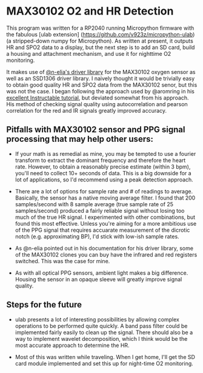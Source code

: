 # MAX30102 O2 and HR Detection

This program was written for a RP2040 running Micropython firmware with the fabulous [ulab extension] (https://github.com/v923z/micropython-ulab) (a stripped-down numpy for Micropython). As written at present, it outputs HR and SPO2 data to a display, but the next step is to add an SD card, build a housing and attachment mechanism, and use it for nighttime O2 monitoring. 

It makes use of [@n-elia's driver library](https://github.com/n-elia/MAX30102-MicroPython-driver) for the MAX30102 oxygen sensor as well as an SSD1306 driver library. I naively thought it would be trivially easy to obtain good quality HR and SPO2 data from the MAX30102 senor, but this was not the case. I began following the approach used by @aromring in his [excellent Instructable tutorial](https://www.instructables.com/Pulse-Oximeter-With-Much-Improved-Precision/), but deviated somewhat from his approach. His method of checking signal quality using autocorrelation and pearson correlation for the red and IR signals greatly improved accuracy. 

## Pitfalls with MAX30102 sensor and PPG signal processing that may help other users:

* If your math is as remedial as mine, you may be tempted to use a fourier transform to extract the dominant frequency and therefore the heart rate. However, to obtain a reasonably precise estimate (within 3 bpm), you'll need to collect 10+ seconds of data. This is a big downside for a lot of applications, so I'd recommend using a peak detection approach.

* There are a lot of options for sample rate and # of readings to average. Basically, the sensor has a native moving average filter. I found that 200 samples/second with 8 sample average (true sample rate of 25 samples/second) produced a fairly reliable signal without losing too much of the true HR signal. I experimented with other combinations, but found this most effective. Unless you're aiming for a more ambitious use of the PPG signal that requires accuarate measurement of the dicrotic notch (e.g. approximating BP), I'd stick with low-ish sample rates. 

* As @n-elia pointed out in his documentation for his driver library, some of the MAX30102 clones you can buy have the infrared and red registers switched. This was the case for mine.

* As with all optical PPG sensors, ambient light makes a big difference. Housing the sensor in an opaque sleeve will greatly improve signal quality.

## Steps for the future

* ulab presents a lot of interesting possibilities by allowing complex operations to be performed quite quickly. A band pass filter could be implemented fairly easily to clean up the signal. There should also be a way to implement wavelet decomposition, which I think would be the most accurate approach to determine the HR.

* Most of this was written while traveling. When I get home, I'll get the SD card module implemented and set this up for night-time O2 monitoring.
